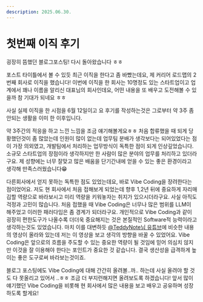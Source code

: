 ```yaml
---
description: 2025.06.30.
---
```


# 첫번째 이직 후기

굉장히 뜸했던 블로그포스팅! 다시 돌아왔습니다 ㅎㅎ

포스트 타이틀에서 볼 수 있듯 최근 이직을 한다고 좀 바빴는데요, 제 커리어 로드맵의 2번째 회사로 이직을 했습니다! 이번에 이직을 한 회사는 10명정도 있는 스타트업이고 업계에서 꽤나 이름을 알리신 대표님의 회사인데요, 어떤 내용을 또 배우고 도전해볼 수 있을까 참 기대가 되네요 ㅎㅎ

사실 실제 이직을 한 시점을 6월 12일이고 요 후기를 작성하는것은 그로부터 약 3주 좀 안되는 생활을 이미 한 이후입니다.

약 3주간의 적응을 하고 느낀 느낌을 조금 얘기해볼게요ㅎㅎ 처음 합류했을 때 되게 당황했던것이 좀 많았는데 인원이 많이 없는데 업무팀 분배가 생각보다는 되어있었다는 점이 가장 의외였고, 개발팀에서 처리하는 업무방식이 독특한 점이 되게 인상깊었습니다. 소규모 스타트업의 장점이라 생각하지만 한 사람이 많은 분야의 업무를 처리하고 있더라구요. 제 성향에는 너무 잘맞고 많은 배움을 단기간내에 얻을 수 있는 좋은 환경이라고 생각해 만족스러웠습니다😁

다른회사에서 얻지 못하는 독특한 점도 있었는데요, 바로 Vibe Coding을 장려한다는 점이었어요. 저도 현 회사에서 처음 접해보게 되었는데 향후 1,2년 뒤에 중요하게 자리매김할 역량으로 바라보시고 미리 역량을 키워놓자는 취지가 있으시더라구요. 사실 아직도 걱정과 고민이 많습니다. 처음 접했을 때 Vibe Coding은 너무나 많은 범위를 LLM이 해주었고 이러한 패러다임은 좀 경계가 되더라구요. 개인적으로 Vibe Coding과 같이 굉장히 편한도구가 나올수록 더더욱 중요해지는 것은  본질적인 Software적 능력이라고 생각하는것도 있었습니다. 마치 이를 대변하듯 [@TeddyNote님 유튜브](https://www.youtube.com/live/YShTiM-_ygU?si=CjTBklOJEpVdS11v)에 비슷한 내용의 영상이 올라와 있는데 저는 이 영상을 보고 생각의 방향을 바꿀 수 있었어요. Vibe Coding은 앞으로의 흐름을 주도할 수 있는 중요한 역량이 될 것임에 믿어 의심치 않지만 이것을 잘 이용해야 한다는 포인트가 중요한 것 같습니다. 결국 생산성을 급격하게 높이는 좋은 도구로써 바라보는것이죠.&#x20;

블로그 포스팅에도 Vibe Coding에 대해 간간히 올려볼..까.. 하는데 사실 올려야 할 것도 다 못올리고 있어서 ..ㅎㅎ 조금 더 부지런해지면 올려보도록 하겠습니다! 앞서 많이 얘기했던 Vibe Coding을 비롯해 현 회사에서 많은 내용을 보고 배우고 공유하며 성장하도록 할게요!
